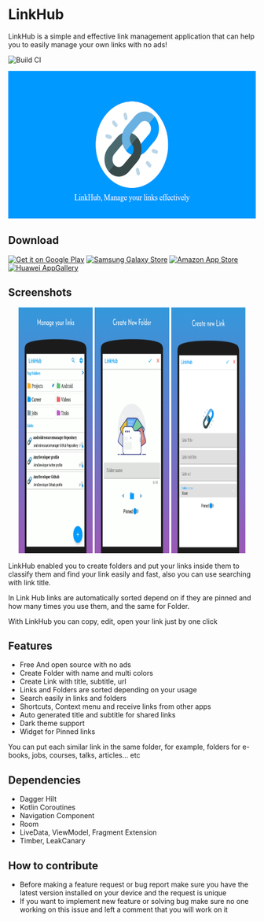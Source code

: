 # LinkHub
LinkHub is a simple and effective link management application that can help you to easily manage your own links with no ads!  

![Build CI](https://github.com/amrdeveloper/linkhub/actions/workflows/build.yml/badge.svg)

<img src="media/banner/linkhub_banner.png" width="100%" height="300" />

## Download

<a href='https://play.google.com/store/apps/details?id=com.amrdeveloper.linkhub'><img alt='Get it on Google Play' src='https://upload.wikimedia.org/wikipedia/commons/thumb/7/78/Google_Play_Store_badge_EN.svg/512px-Google_Play_Store_badge_EN.svg.png' width="20%" height="60"/></a>
<a href="https://galaxystore.samsung.com/detail/com.amrdeveloper.linkhub"><img src="https://img.samsungapps.com/seller/images/badges/galaxyStore/png_big/GalaxyStore_English.png" alt="Samsung Galaxy Store" width="20%" height="60"></a>
<a href="https://www.amazon.com/gp/product/B09B19R8K5"><img src="https://images-na.ssl-images-amazon.com/images/G/01/mobile-apps/devportal2/res/images/amazon-appstore-badge-english-black.png" alt="Amazon App Store" width="20%" height="60"></a>
<a href="https://appgallery.huawei.com/#/app/C104553823"><img src="https://upload.wikimedia.org/wikipedia/commons/e/e7/Huawei_AppGallery_white_badge_EN.png" alt="Huawei AppGallery" width="20%" height="60"></a>

## Screenshots
<p align="center">
  <img src="media/screenshots/screenshot_1.png" width="30%" height="500">
  <img src="media/screenshots/screenshot_2.png" width="30%" height="500">
  <img src="media/screenshots/screenshot_3.png" width="30%" height="500">
</p>

LinkHub enabled you to create folders and put your links inside them to classify them and find your link easily and fast, also you can use searching with link title. 

In Link Hub links are automatically sorted depend on if they are pinned and how many times you use them, and the same for Folder.

With LinkHub you can copy, edit, open your link just by one click

## Features
- Free And open source with no ads
- Create Folder with name and multi colors
- Create Link with title, subtitle, url
- Links and Folders are sorted depending on your usage
- Search easily in links and folders
- Shortcuts, Context menu and receive links from other apps
- Auto generated title and subtitle for shared links
- Dark theme support
- Widget for Pinned links

You can put each similar link in the same folder, for example, folders for e-books, jobs, courses, talks, articles... etc

## Dependencies
- Dagger Hilt
- Kotlin Coroutines
- Navigation Component
- Room
- LiveData, ViewModel, Fragment Extension
- Timber, LeakCanary

## How to contribute
- Before making a feature request or bug report make sure you have the latest version installed on your device and the request is unique
- If you want to implement new feature or solving bug make sure no one working on this issue and left a comment that you will work on it

